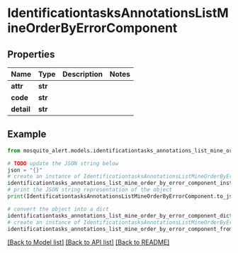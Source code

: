 # IdentificationtasksAnnotationsListMineOrderByErrorComponent


## Properties

Name | Type | Description | Notes
------------ | ------------- | ------------- | -------------
**attr** | **str** |  | 
**code** | **str** |  | 
**detail** | **str** |  | 

## Example

```python
from mosquito_alert.models.identificationtasks_annotations_list_mine_order_by_error_component import IdentificationtasksAnnotationsListMineOrderByErrorComponent

# TODO update the JSON string below
json = "{}"
# create an instance of IdentificationtasksAnnotationsListMineOrderByErrorComponent from a JSON string
identificationtasks_annotations_list_mine_order_by_error_component_instance = IdentificationtasksAnnotationsListMineOrderByErrorComponent.from_json(json)
# print the JSON string representation of the object
print(IdentificationtasksAnnotationsListMineOrderByErrorComponent.to_json())

# convert the object into a dict
identificationtasks_annotations_list_mine_order_by_error_component_dict = identificationtasks_annotations_list_mine_order_by_error_component_instance.to_dict()
# create an instance of IdentificationtasksAnnotationsListMineOrderByErrorComponent from a dict
identificationtasks_annotations_list_mine_order_by_error_component_from_dict = IdentificationtasksAnnotationsListMineOrderByErrorComponent.from_dict(identificationtasks_annotations_list_mine_order_by_error_component_dict)
```
[[Back to Model list]](../README.md#documentation-for-models) [[Back to API list]](../README.md#documentation-for-api-endpoints) [[Back to README]](../README.md)


